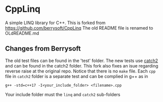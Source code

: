 # CppLinq
A simple LINQ library for C++.
This is forked from https://github.com/berrysoft/CppLinq
The old README file is renamed to OLdREADME.md
## Changes from Berrysoft
The old test files can be found in the 'test' folder.  The new tests use [catch2](https://github.com/catchorg/Catch2/releases/download/v2.9.1/catch.hpp) and can be found in the catch2 folder. This fork also fixes an isue regarding reverse raise at the original repo.
Notice that there is no `make` file. Each `cpp` file  in `catch2` folder is a separate test and can be complied in g++ as in 
    
    g++ -std=c++17 -I<your_include_folder> <filename>.cpp

Your include folder must the `linq` and `catch2` sub-folders



